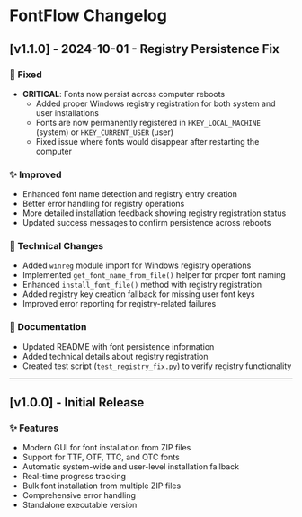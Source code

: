 # FontFlow Changelog

## [v1.1.0] - 2024-10-01 - Registry Persistence Fix

### 🔧 Fixed
- **CRITICAL**: Fonts now persist across computer reboots
  - Added proper Windows registry registration for both system and user installations
  - Fonts are now permanently registered in `HKEY_LOCAL_MACHINE` (system) or `HKEY_CURRENT_USER` (user)
  - Fixed issue where fonts would disappear after restarting the computer

### ✨ Improved
- Enhanced font name detection and registry entry creation
- Better error handling for registry operations
- More detailed installation feedback showing registry registration status
- Updated success messages to confirm persistence across reboots

### 🔧 Technical Changes
- Added `winreg` module import for Windows registry operations
- Implemented `get_font_name_from_file()` helper for proper font naming
- Enhanced `install_font_file()` method with registry registration
- Added registry key creation fallback for missing user font keys
- Improved error reporting for registry-related failures

### 📝 Documentation
- Updated README with font persistence information
- Added technical details about registry registration
- Created test script (`test_registry_fix.py`) to verify registry functionality

---

## [v1.0.0] - Initial Release

### ✨ Features
- Modern GUI for font installation from ZIP files
- Support for TTF, OTF, TTC, and OTC fonts
- Automatic system-wide and user-level installation fallback
- Real-time progress tracking
- Bulk font installation from multiple ZIP files
- Comprehensive error handling
- Standalone executable version